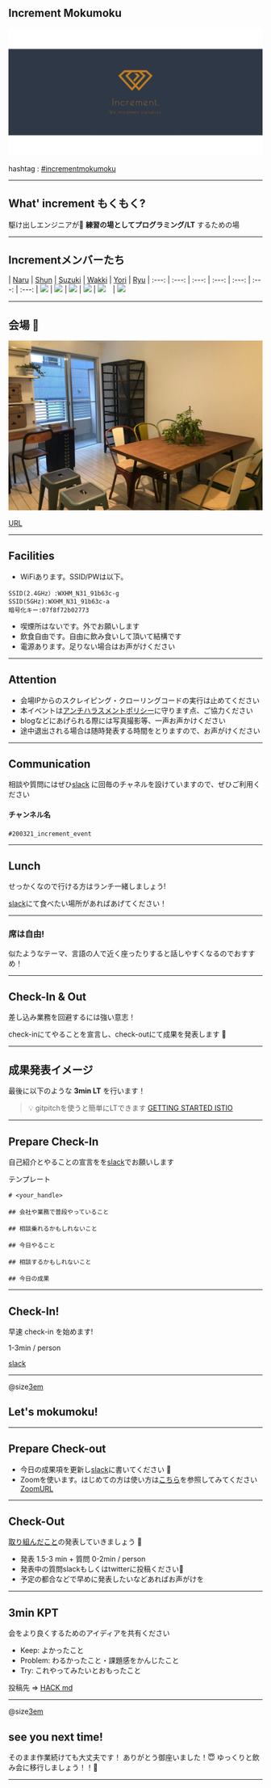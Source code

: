 ## Increment Mokumoku

![](/assets/images/increment_image_2.png)

hashtag : [#incrementmokumoku](https://twitter.com/hashtag/incrementmokumoku)

---

## What' increment もくもく?

駆け出しエンジニアが
**練習の場としてプログラミング/LT** するための場


---

## Incrementメンバーたち

| [Naru](https://twitter.com/1026NT) | [Shun](https://twitter.com/syu_sss) | [Suzuki](https://twitter.com/1112_suzuki) | [Wakki](https://twitter.com/keita_frog23) | [Yori](https://twitter.com/yoriblog) | [Ryu](https://twitter.com/ray_20500)
| :---: | :---: | :---: | :---: | :---: | :---: | :---:
| ![](https://avatars1.githubusercontent.com/u/45118406?s=100&u=7a8a177afc05cd1abd42bbe0b4bc53fdf4d56afa&v=4) | ![](https://avatars1.githubusercontent.com/u/50896582?s=100&u=3dda2303711be850b2c717513e10592a76050db0&v=4) | ![](https://avatars0.githubusercontent.com/u/57358551?s=100&u=a7916448de3fcc7b2c420d92e2a2ff3c160b0c8d&v=4) | ![](https://avatars2.githubusercontent.com/u/47708232?s=100&u=4300a03ff3b6df0ad49fd113aaf1a81c8920183a&v=4) | ![](https://avatars2.githubusercontent.com/u/47884591?s=100&v=4)　|  <img src="https://avatars1.githubusercontent.com/u/49740401?s=100&v=4" width="100">

---


## 会場 👏

![](/assets/images/increment_event_space.jpg)

[URL](https://www.spacemarket.com/spaces/azabudaikamiya/rooms/TDWBbzsei0hwqpTx)

---

## Facilities

- WiFiあります。SSID/PWは以下。
```
SSID(2.4GHz）:WXHM_N31_91b63c-g
SSID(5GHz):WXHM_N31_91b63c-a
暗号化キー:07f8f72b02773
```
- 喫煙所はないです。外でお願いします
- 飲食自由です。自由に飲み食いして頂いて結構です
- 電源あります。足りない場合はお声がけください

---

## Attention

- 会場IPからのスクレイピング・クローリングコードの実行は止めてください
- 本イベントは[アンチハラスメントポリシー](http://25.ruby.or.jp/coc.ja.html)に守ります点、ご協力ください
- blogなどにあげられる際には写真撮影等、一声お声かけください
- 途中退出される場合は随時発表する時間をとりますので、お声がけください

---

## Communication

相談や質問にはぜひ[slack](https://increment-yourself.slack.com/) に回毎のチャネルを設けていますので、ぜひご利用ください

#### チャンネル名
`#200321_increment_event`

---

## Lunch

せっかくなので行ける方はランチ一緒しましょう!

[slack](https://increment-yourself.slack.com/)にて食べたい場所があればあげてください！

---

### 席は自由!

似たようなテーマ、言語の人で近く座ったりすると話しやすくなるのでおすすめ！

---

## Check-In & Out

差し込み業務を回避するには強い意志！

check-inにてやることを宣言し、check-outにて成果を発表します 💪

---

## 成果発表イメージ

最後に以下のような **3min LT** を行います！

> 💡 gitpitchを使うと簡単にLTできます
> [GETTING STARTED ISTIO](https://gitpitch.com/threetreeslight/slides/master?p=shinjuku-mokumoku/17)


---

## Prepare Check-In

自己紹介とやることの宣言をを[slack](https://increment-yourself.slack.com/)でお願いします

テンプレート
```
# <your_handle>

## 会社や業務で普段やっていること

## 相談乗れるかもしれないこと

## 今日やること

## 相談するかもしれないこと

## 今日の成果
```
---

## Check-In!

早速 check-in を始めます!

1-3min / person

[slack](https://increment-yourself.slack.com/)

---

@size[3em](💪)

## Let's mokumoku!

---

## Prepare Check-out

- 今日の成果項を更新し[slack](https://increment-yourself.slack.com/)に書いてください 🎉
- Zoomを使います。はじめての方は使い方は[こちら](https://zoom.us/jp-jp/meetings.html)を参照してみてください
[ZoomURL](https://zoom.us/j/523317715)
---

## Check-Out

[取り組んだこと](https://increment-yourself.slack.com/)の発表していきましょう 👏

- 発表 1.5-3 min + 質問 0-2min / person
- 発表中の質問slackもしくはtwitterに投稿ください💪
- 予定の都合などで早めに発表したいなどあればお声がけを

---

## 3min KPT

会をより良くするためのアイディアを共有ください

- Keep: よかったこと
- Problem: わるかったこと・課題感をかんじたこと
- Try: これやってみたいとおもったこと

投稿先 => [HACK md](https://hackmd.io/@JGVfSJaQTSG3N54ljpgoJw/H12_yl7II/edit)

---

@size[3em](👋)

## see you next time!

そのまま作業続けても大丈夫です！
ありがとう御座いました！😇
ゆっくりと飲み会に移行しましょう！！🍷

---
